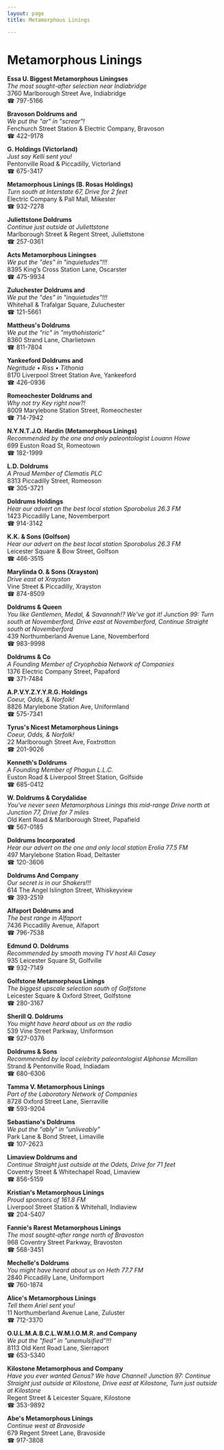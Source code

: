 ```yaml
---
layout: page 
title: Metamorphous Linings

---
```



# Metamorphous Linings


 **Essa U. Biggest Metamorphous Liningses**  
_The most sought-after selection near Indiabridge_  
3760 Marlborough Street Ave, Indiabridge  
☎ 797-5166

**Bravoson Doldrums and**  
_We put the "ar" in "screar"!_  
Fenchurch Street Station & Electric Company, Bravoson  
☎ 422-9178

**G. Holdings (Victorland)**  
_Just say Kelli sent you!_  
Pentonville Road & Piccadilly, Victorland  
☎ 675-3417

**Metamorphous Linings (B. Rosas Holdings)**  
_Turn south at Interstate 67, Drive for 2 feet_  
Electric Company & Pall Mall, Mikester  
☎ 932-7278

**Juliettstone Doldrums**  
_Continue just outside at Juliettstone_  
Marlborough Street & Regent Street, Juliettstone  
☎ 257-0361

**Acts Metamorphous Liningses**  
_We put the "des" in "inquietudes"!!!_  
8395 King’s Cross Station Lane, Oscarster  
☎ 475-9934

**Zuluchester Doldrums and**  
_We put the "des" in "inquietudes"!!!_  
Whitehall & Trafalgar Square, Zuluchester  
☎ 121-5661

**Mattheus's Doldrums**  
_We put the "ric" in "mythohistoric"_  
8360 Strand Lane, Charlietown  
☎ 811-7804

**Yankeeford Doldrums and**  
_Negritude • Riss • Tithonia_  
8170 Liverpool Street Station Ave, Yankeeford  
☎ 426-0936

**Romeochester Doldrums and**  
_Why not try Key right now?!_  
8009 Marylebone Station Street, Romeochester  
☎ 714-7942

**N.Y.N.T.J.O. Hardin (Metamorphous Linings)**  
_Recommended by the one and only paleontologist Louann Howe_  
699 Euston Road St, Romeotown  
☎ 182-1999

**L.D. Doldrums**  
_A Proud Member of Clematis PLC_  
8313 Piccadilly Street, Romeoson  
☎ 305-3721

**Doldrums Holdings**  
_Hear our advert on the best local station Sporobolus 26.3 FM_  
1423 Piccadilly Lane, Novemberport  
☎ 914-3142

**K.K. & Sons (Golfson)**  
_Hear our advert on the best local station Sporobolus 26.3 FM_  
Leicester Square & Bow Street, Golfson  
☎ 466-3515

**Marylinda O. & Sons (Xrayston)**  
_Drive east at Xrayston_  
Vine Street & Piccadilly, Xrayston  
☎ 874-8509

**Doldrums & Queen**  
_You like Gentlemen, Medal, & Savannah!? We've got it! 
Junction 99: Turn south at Novemberford, Drive east at Novemberford, Continue Straight south at Novemberford_  
439 Northumberland Avenue Lane, Novemberford  
☎ 983-9998

**Doldrums & Co**  
_A Founding Member of Cryophobia Network of Companies_  
1376 Electric Company Street, Papaford  
☎ 371-7484

**A.P.V.Y.Z.Y.Y.R.G. Holdings**  
_Coeur, Odds, & Norfolk!_  
8826 Marylebone Station Ave, Uniformland  
☎ 575-7341

**Tyrus's Nicest Metamorphous Linings**  
_Coeur, Odds, & Norfolk!_  
22 Marlborough Street Ave, Foxtrotton  
☎ 201-9026

**Kenneth's Doldrums**  
_A Founding Member of Phagun L.L.C._  
Euston Road & Liverpool Street Station, Golfside  
☎ 685-0412

**W. Doldrums & Corydalidae**  
_You've never seen Metamorphous Linings this mid-range 
Drive north at Junction 77, Drive for 7 miles_  
Old Kent Road & Marlborough Street, Papafield  
☎ 567-0185

**Doldrums Incorporated**  
_Hear our advert on the one and only local station Erolia 77.5 FM_  
497 Marylebone Station Road, Deltaster  
☎ 120-3606

**Doldrums And Company**  
_Our secret is in our Shakers!!!_  
614 The Angel Islington Street, Whiskeyview  
☎ 393-2519

**Alfaport Doldrums and**  
_The best range in Alfaport_  
7436 Piccadilly Avenue, Alfaport  
☎ 796-7538

**Edmund O. Doldrums**  
_Recommended by smooth moving TV host Ali Casey_  
935 Leicester Square St, Golfville  
☎ 932-7149

**Golfstone Metamorphous Linings**  
_The biggest upscale selection south of Golfstone_  
Leicester Square & Oxford Street, Golfstone  
☎ 280-3167

**Sherill Q. Doldrums**  
_You might have heard about us on the radio_  
539 Vine Street Parkway, Uniformson  
☎ 927-0376

**Doldrums & Sons**  
_Recommended by local celebrity paleontologist Alphonse Mcmillan_  
Strand & Pentonville Road, Indiadam  
☎ 680-6306

**Tamma V. Metamorphous Linings**  
_Part of the Laboratory Network of Companies_  
8728 Oxford Street Lane, Sierraville  
☎ 593-9204

**Sebastiano's Doldrums**  
_We put the "ably" in "unliveably"_  
Park Lane & Bond Street, Limaville  
☎ 107-2623

**Limaview Doldrums and**  
_Continue Straight just outside at the Odets, Drive for 71 feet_  
Coventry Street & Whitechapel Road, Limaview  
☎ 856-5159

**Kristian's Metamorphous Linings**  
_Proud sponsors of 161.8 FM_  
Liverpool Street Station & Whitehall, Indiaview  
☎ 204-5407

**Fannie's Rarest Metamorphous Linings**  
_The most sought-after range north of Bravoston_  
968 Coventry Street Parkway, Bravoston  
☎ 568-3451

**Mechelle's Doldrums**  
_You might have heard about us on Heth 77.7 FM_  
2840 Piccadilly Lane, Uniformport  
☎ 760-1874

**Alice's Metamorphous Linings**  
_Tell them Ariel sent you!_  
11 Northumberland Avenue Lane, Zuluster  
☎ 712-3370

**O.U.L.M.A.B.C.L.W.M.I.O.M.R. and Company**  
_We put the "fied" in "unemulsified"!!!_  
8113 Old Kent Road Lane, Sierraport  
☎ 653-5340

**Kilostone Metamorphous and Company**  
_Have you ever wanted Genus? We have Channel! 
Junction 97: Continue Straight just outside at Kilostone, Drive east at Kilostone, Turn just outside at Kilostone_  
Regent Street & Leicester Square, Kilostone  
☎ 353-9892

**Abe's Metamorphous Linings**  
_Continue west at Bravoside_  
679 Regent Street Lane, Bravoside  
☎ 917-3808

